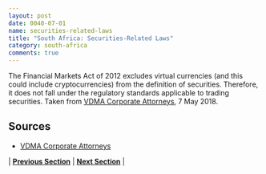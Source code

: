 ```yaml
---
layout: post
date: 0040-07-01
name: securities-related-laws
title: "South Africa: Securities-Related Laws"
category: south-africa
comments: true
---
```


The Financial Markets Act of 2012 excludes virtual currencies (and this could include cryptocurrencies) from the definition of securities.  Therefore, it does not fall under the regulatory standards applicable to trading securities. Taken from [VDMA Corporate Attorneys](http://www.vdma.co.za/taxation-affect-cryptocurrencies-south-africa/), 7 May 2018.

Sources 
--- 
- [VDMA Corporate Attorneys](http://www.vdma.co.za/taxation-affect-cryptocurrencies-south-africa/)


| **[Previous Section](https://neo-project.github.io/global-blockchain-compliance-hub//south-africa/south-africa-laws-token-sales.html)** | **[Next Section](https://neo-project.github.io/global-blockchain-compliance-hub//south-africa/south-africa-privacy-and-data-protection.html)** |
